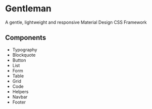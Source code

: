 # Gentleman
A gentle, lightweight and responsive Material Design CSS Framework

## Components
* Typography
* Blockquote
* Button
* List
* Form
* Table
* Grid
* Code
* Helpers
* Navbar
* Footer

